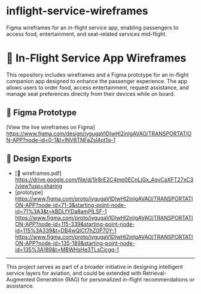 # inflight-service-wireframes
Figma wireframes for an in-flight service app, enabling passengers to access food, entertainment, and seat-related services mid-flight.

# 🛫 In-Flight Service App Wireframes

This repository includes wireframes and a Figma prototype for an in-flight companion app designed to enhance the passenger experience. The app allows users to order food, access entertainment, request assistance, and manage seat preferences directly from their devices while on board.

## 🔗 Figma Prototype
[View the live wireframes on Figma] https://www.figma.com/design/ivgugaVIDIwHI2inlgAVAO/TRANSPORTATION-APP?node-id=0-1&t=lNV8TNFaZsl4ot1q-1

## 📁 Design Exports
- [📄 wireframes.pdf] https://drive.google.com/file/d/1lr8rE2C4mp0ECnLjGx_4gvCaXFT27xC3/view?usp=sharing
- [prototype]
  https://www.figma.com/proto/ivgugaVIDIwHI2inlgAVAO/TRANSPORTATION-APP?node-id=71-3&starting-point-node-id=71%3A3&t=kBDLfYDa8amPILSF-1
  https://www.figma.com/proto/ivgugaVIDIwHI2inlgAVAO/TRANSPORTATION-APP?node-id=115-339&starting-point-node-id=115%3A339&t=DB4wQlCf7hZ0P70Y-1
  https://www.figma.com/proto/ivgugaVIDIwHI2inlgAVAO/TRANSPORTATION-APP?node-id=135-189&starting-point-node-id=135%3A189&t=MBWHsHe3TLsCjcgq-1

---

This project serves as part of a broader initiative in designing intelligent service layers for aviation, and could be extended with Retrieval-Augmented Generation (RAG) for personalized in-flight recommendations or assistance.
